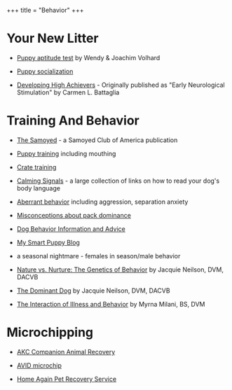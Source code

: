 +++
title = "Behavior"
+++


# Your New Litter


- [Puppy aptitude test](http://www.workingdogs.com/testing_volhard.htm) by Wendy & Joachim Volhard

- [Puppy socialization](http://www.canismajor.com/dog/socializ.html)

- [Developing High Achievers](https://breedingbetterdogs.com/seminars/breeding-better-dogs) - Originally published as "Early Neurological Stimulation" by Carmen L. Battaglia


# Training And Behavior


- [The Samoyed](https://www.samoyedclubofamerica.org/the-samoyed/) - a Samoyed Club of America publication

- [Puppy training](http://www.clickersolutions.com/articles/#puppy) including mouthing

- [Crate training](http://samoyed.cc/cratetraining.html)

- [Calming Signals](https://www.k9ofmine.com/dog-calming-signals/) - a large collection of links on how to read your dog's body language

- [Aberrant behavior](http://www.clickersolutions.com/articles/#problem) including aggression, separation anxiety

- [Misconceptions about pack dominance](http://www.clickersolutions.com/articles/2001/dominance.htm)

- [Dog Behavior Information and Advice](https://www.k9ofmine.com/dog-behavior/)

- [My Smart Puppy Blog](https://mysmartpuppy.com/category/puppy-training/)

- a seasonal nightmare - females in season/male behavior

- [Nature vs. Nurture: The Genetics of Behavior](http://www.akcchf.org/educational-resources/library/articles/articles/Nature-vs-Nurture-The-Genetics-of-Behavior-07-1997.pdf) by Jacquie Neilson, DVM, DACVB

- [The Dominant Dog](http://www.akcchf.org/educational-resources/library/articles/articles/The-Dominant-Dog-07-1997.pdf) by Jacquie Neilson, DVM, DACVB

- [The Interaction of Illness and Behavior](http://www.mmilani.com/writing/articles/dogs/canine-illness-behavior/) by Myrna Milani, BS, DVM


# Microchipping


- [AKC Companion Animal Recovery](http://www.akccar.org/)

- [AVID microchip](https://avidid.com/)

- [Home Again Pet Recovery Service](https://www.homeagain.com/)
